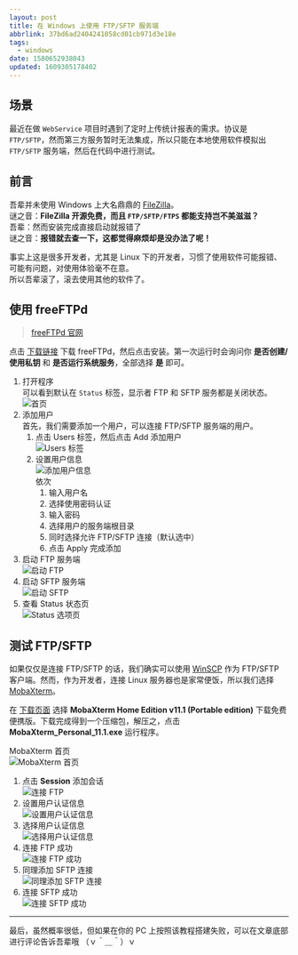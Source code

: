 ```yaml
---
layout: post
title: 在 Windows 上使用 FTP/SFTP 服务端
abbrlink: 37bd6ad2404241058cd01cb971d3e18e
tags:
  - windows
date: 1580652938043
updated: 1609305178402
---
```


## 场景

最近在做 `WebService` 项目时遇到了定时上传统计报表的需求。协议是 `FTP/SFTP`，然而第三方服务暂时无法集成，所以只能在本地使用软件模拟出 `FTP/SFTP` 服务端，然后在代码中进行测试。

## 前言

吾辈并未使用 Windows 上大名鼎鼎的 [FileZilla](https://filezilla-project.org/)。\
谜之音：**FileZilla 开源免费，而且 `FTP/SFTP/FTPS` 都能支持岂不美滋滋？**\
吾辈：然而安装完成直接启动就报错了\
谜之音：**报错就去查一下，这都觉得麻烦却是没办法了呢！**

事实上这是很多开发者，尤其是 Linux 下的开发者，习惯了使用软件可能报错、可能有问题，对使用体验毫不在意。\
所以吾辈滚了，滚去使用其他的软件了。

## 使用 freeFTPd

> [freeFTPd 官网](http://www.freesshd.com/)

点击 [下载链接](http://www.freesshd.com/freeFTPd.exe) 下载 freeFTPd，然后点击安装。第一次运行时会询问你 **是否创建/使用私钥** 和 **是否运行系统服务**，全部选择 **是** 即可。

1.  打开程序\
    可以看到默认在 `Status` 标签，显示者 FTP 和 SFTP 服务都是关闭状态。
    ![首页](https://cdn.jsdelivr.net/gh/rxliuli/img-bed/20190217213152.png)
2.  添加用户\
    首先，我们需要添加一个用户，可以连接 FTP/SFTP 服务端的用户。
    1.  点击 Users 标签，然后点击 Add 添加用户\
        ![Users 标签](https://cdn.jsdelivr.net/gh/rxliuli/img-bed/20190217213700.png)
    2.  设置用户信息\
        ![添加用户信息](https://cdn.jsdelivr.net/gh/rxliuli/img-bed/20190217214421.png)\
        依次
        1.  输入用户名
        2.  选择使用密码认证
        3.  输入密码
        4.  选择用户的服务端根目录
        5.  同时选择允许 FTP/SFTP 连接（默认选中）
        6.  点击 Apply 完成添加
3.  启动 FTP 服务端\
    ![启动 FTP](https://cdn.jsdelivr.net/gh/rxliuli/img-bed/20190217214719.png)
4.  启动 SFTP 服务端\
    ![启动 SFTP](https://cdn.jsdelivr.net/gh/rxliuli/img-bed/20190217214843.png)
5.  查看 Status 状态页\
    ![Status 选项页](https://cdn.jsdelivr.net/gh/rxliuli/img-bed/20190217214951.png)

## 测试 FTP/SFTP

如果仅仅是连接 FTP/SFTP 的话，我们确实可以使用 [WinSCP](https://winscp.net/) 作为 FTP/SFTP 客户端。然而，作为开发者，连接 Linux 服务器也是家常便饭，所以我们选择 [MobaXterm](https://mobaxterm.mobatek.net/)。

在 [下载页面](https://mobaxterm.mobatek.net/download-home-edition.html) 选择 **MobaXterm Home Edition v11.1 (Portable edition)** 下载免费便携版。下载完成得到一个压缩包，解压之，点击 **MobaXterm\_Personal\_11.1.exe** 运行程序。

MobaXterm 首页\
![MobaXterm 首页](https://cdn.jsdelivr.net/gh/rxliuli/img-bed/20190217220138.png)

1.  点击 **Session** 添加会话\
    ![连接 FTP](https://cdn.jsdelivr.net/gh/rxliuli/img-bed/20190217220648.png)
2.  设置用户认证信息\
    ![设置用户认证信息](https://cdn.jsdelivr.net/gh/rxliuli/img-bed/20190217220940.png)
3.  选择用户认证信息\
    ![选择用户认证信息](https://cdn.jsdelivr.net/gh/rxliuli/img-bed/20190217221138.png)
4.  连接 FTP 成功\
    ![连接 FTP 成功](https://cdn.jsdelivr.net/gh/rxliuli/img-bed/20190217221321.png)
5.  同理添加 SFTP 连接\
    ![同理添加 SFTP 连接](https://cdn.jsdelivr.net/gh/rxliuli/img-bed/20190217221633.png)
6.  连接 SFTP 成功\
    ![连接 SFTP 成功](https://cdn.jsdelivr.net/gh/rxliuli/img-bed/20190217221801.png)

***

最后，虽然概率很低，但如果在你的 PC 上按照该教程搭建失败，可以在文章底部进行评论告诉吾辈哦 （ｖ＾＿＾）ｖ

